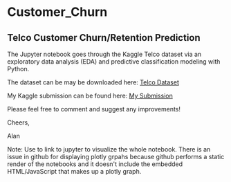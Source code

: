 # Customer_Churn
## Telco Customer Churn/Retention Prediction

The Jupyter notebook goes through the Kaggle Telco dataset via an exploratory data analysis (EDA) and predictive classification modeling with Python.

The dataset can be may be downloaded here: [Telco Dataset](https://www.kaggle.com/blastchar/telco-customer-churn)

My Kaggle submission can be found here: [My Submission](https://www.kaggle.com/alanshkim/predictive-classification-modeling-on-churn-rate)

Please feel free to comment and suggest any improvements! 

Cheers,

Alan

Note: Use to link to jupyter to visualize the whole notebook. There is an issue in github for displaying plotly grpahs because github performs a static render of the notebooks and it doesn't include the embedded HTML/JavaScript that makes up a plotly graph.
